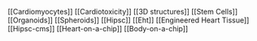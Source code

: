 [[Cardiomyocytes]]
[[Cardiotoxicity]]
[[3D structures]]
[[Stem Cells]]
[[Organoids]]
[[Spheroids]]
[[Hipsc]]
[[Eht]]
[[Engineered Heart Tissue]]
[[Hipsc-cms]]
[[Heart-on-a-chip]]
[[Body-on-a-chip]]
